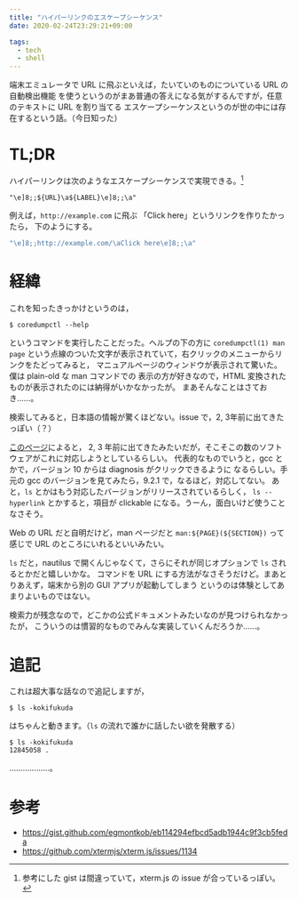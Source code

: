```yaml
---
title: "ハイパーリンクのエスケープシーケンス"
date: 2020-02-24T23:29:21+09:00

tags:
  - tech
  - shell
---
```


端末エミュレータで URL に飛ぶといえば，たいていのものについている URL の自動検出機能
を使うというのがまあ普通の答えになる気がするんですが，任意のテキストに URL を割り当てる
エスケープシーケンスというのが世の中には存在するという話。（今日知った）

# TL;DR

ハイパーリンクは次のようなエスケープシーケンスで実現できる。[^wrong]

```
"\e]8;;${URL}\a${LABEL}\e]8;;\a"
```

例えば，`http://example.com` に飛ぶ 「Click here」というリンクを作りたかったら，
下のようにする。

```c
"\e]8;;http://example.com/\aClick here\e]8;;\a"
```

# 経緯

これを知ったきっかけというのは，

```console
$ coredumpctl --help
```

というコマンドを実行したことだった。ヘルプの下の方に `coredumpctl(1) man page`
という点線のついた文字が表示されていて，右クリックのメニューからリンクをたどってみると，
マニュアルページのウィンドウが表示されて驚いた。僕は plain-old な man コマンドでの
表示の方が好きなので，HTML 変換されたものが表示されたのには納得がいかなかったが。
まあそんなことはさておき……。

検索してみると，日本語の情報が驚くほどない。issue で，2, 3年前に出てきたっぽい（？）

[このページ](https://gist.github.com/egmontkob/eb114294efbcd5adb1944c9f3cb5feda)によると，
2, 3 年前に出てきたみたいだが，そこそこの数のソフトウェアがこれに対応しようとしているらしい。
代表的なものでいうと，gcc とかで，バージョン 10 からは diagnosis がクリックできるように
なるらしい。手元の gcc のバージョンを見てみたら，9.2.1 で，なるほど，対応してない。
あと，`ls` とかはもう対応したバージョンがリリースされているらしく，
`ls --hyperlink` とかすると，項目が clickable になる。うーん，面白いけど使うことなさそう。

Web の URL だと自明だけど，man ページだと `man:${PAGE}(${SECTION})` って感じで
URL のところにいれるといいみたい。

`ls` だと，nautilus で開くんじゃなくて，さらにそれが同じオプションで `ls` されるとかだと嬉しいかな。
コマンドを URL にする方法がなさそうだけど。まあとりあえず，端末から別の GUI アプリが起動してしまう
というのは体験としてあまりよいものではない。

検索力が残念なので，どこかの公式ドキュメントみたいなのが見つけられなかったが，
こういうのは慣習的なものでみんな実装していくんだろうか……。

# 追記

これは超大事な話なので追記しますが，

```console
$ ls -kokifukuda
```

はちゃんと動きます。（`ls` の流れで誰かに話したい欲を発散する）

```console
$ ls -kokifukuda
12845058 .
```

………………。

# 参考

- https://gist.github.com/egmontkob/eb114294efbcd5adb1944c9f3cb5feda
- https://github.com/xtermjs/xterm.js/issues/1134

[^wrong]: 参考にした gist は間違っていて，xterm.js の issue が合っているっぽい。
